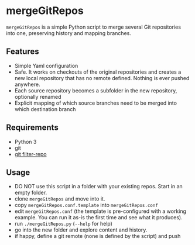 # mergeGitRepos

`mergeGitRepos` is a simple Python script to merge several Git repositories into one, preserving history and mapping branches.

## Features
- Simple Yaml configuration
- Safe. It works on checkouts of the original repositories and creates a new local repository that has no remote defined. Nothing is ever pushed anywhere.
- Each source repository becomes a subfolder in the new repository, optionally renamed
- Explicit mapping of which source branches need to be merged into which destination branch

## Requirements
- Python 3
- git
- [git filter-repo](https://github.com/newren/git-filter-repo)

## Usage
- DO NOT use this script in a folder with your existing repos. Start in an empty folder.
- clone `mergeGitRepos` and move into it.
- copy `mergeGitRepos.conf.template` into `mergeGitRepos.conf`
- edit `mergeGitRepos.conf` (the template is pre-configured with a working example. You can run it as-is the first time and see what it produces).
- run `./mergeGitRepos.py` (`--help` for help)
- go into the new folder and explore content and history.
- if happy, define a git remote (none is defined by the script) and push


